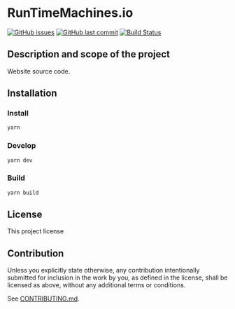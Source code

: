 # RunTimeMachines.io

[![GitHub issues](https://img.shields.io/github/issues/runtime-machines/runtimemachines.io.svg)](https://github.com/runtime-machines/runtimemachines.io/issues)
[![GitHub last commit](https://img.shields.io/github/last-commit/runtime-machines/runtimemachines.io.svg)](https://github.com/runtime-machines/runtimemachines.io/commits/master)
[![Build Status](https://github.com/runtime-machines/runtimemachines.io/actions/workflows/main.yml/badge.svg)](https://github.com/runtime-machines/runtimemachines.io/actions)
<!-- no token yet [![codecov](https://codecov.io/github/runtime-machines/runtimemachines.io/branch/master/graph/badge.svg?token=ML6UOZQGV7)](https://codecov.io/github/runtime-machines/runtimemachines.io) -->

## Description and scope of the project

Website source code.

## Installation

### Install

```sh
yarn
```

### Develop

```sh
yarn dev
```

### Build

```sh
yarn build
```

## License

This project license

## Contribution

Unless you explicitly state otherwise, any contribution intentionally submitted
for inclusion in the work by you, as defined in the license, shall be
licensed as above, without any additional terms or conditions.

See [CONTRIBUTING.md](CONTRIBUTING.md).
